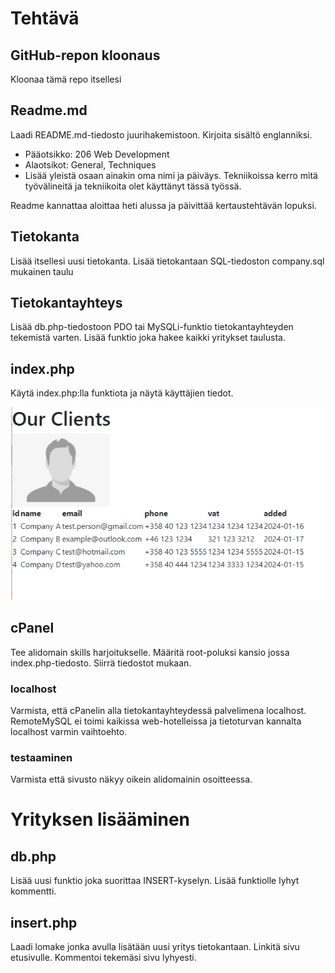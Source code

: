 # Tehtävä

## GitHub-repon kloonaus
Kloonaa tämä repo itsellesi

## Readme.md
Laadi README.md-tiedosto juurihakemistoon. Kirjoita sisältö englanniksi.
- Pääotsikko: 206 Web Development
- Alaotsikot: General, Techniques
- Lisää yleistä osaan ainakin oma nimi ja päiväys. Tekniikoissa kerro mitä työvälineitä ja tekniikoita olet käyttänyt tässä työssä. 

Readme kannattaa aloittaa heti alussa ja päivittää kertaustehtävän lopuksi.

## Tietokanta
Lisää itsellesi uusi tietokanta. 
Lisää tietokantaan SQL-tiedoston company.sql mukainen taulu

## Tietokantayhteys
Lisää db.php-tiedostoon PDO tai MySQLi-funktio tietokantayhteyden tekemistä varten. Lisää funktio joka hakee kaikki yritykset taulusta.

## index.php
Käytä index.php:lla funktiota ja näytä käyttäjien tiedot.

![Esimerkki](/example/example.png)

## cPanel
Tee alidomain skills harjoitukselle. Määritä root-poluksi kansio jossa index.php-tiedosto. Siirrä tiedostot mukaan.

### localhost
Varmista, että cPanelin alla tietokantayhteydessä palvelimena localhost. RemoteMySQL ei toimi kaikissa web-hotelleissa ja tietoturvan kannalta localhost varmin vaihtoehto.

### testaaminen
Varmista että sivusto näkyy oikein alidomainin osoitteessa.

# Yrityksen lisääminen
## db.php
Lisää uusi funktio joka suorittaa INSERT-kyselyn. Lisää funktiolle lyhyt kommentti.

## insert.php
Laadi lomake jonka avulla lisätään uusi yritys tietokantaan. Linkitä sivu etusivulle. Kommentoi tekemäsi sivu lyhyesti.